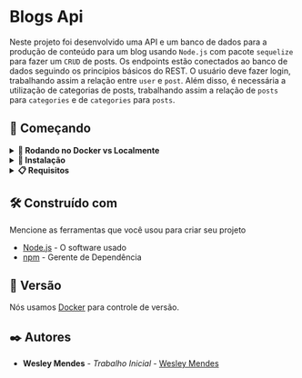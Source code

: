 # Blogs Api

Neste projeto foi desenvolvido uma API e um banco de dados para a produção de conteúdo para um blog usando `Node.js` com pacote `sequelize` para fazer um `CRUD` de posts.
Os endpoints estão conectados ao banco de dados seguindo os princípios básicos do REST.
O usuário deve fazer login, trabalhando assim a relação entre `user` e `post`.
Além disso, é necessária a utilização de categorias de posts, trabalhando assim a relação de `posts` para `categories` e de `categories` para `posts`.

## 🚀 Começando

<details>
  <summary><strong>🐋 Rodando no Docker vs Localmente</strong></summary>
  
  ## 👉 Com Docker
 
  **:warning: Antes de começar, seu docker-compose precisa estar na versão 1.29 ou superior. [Veja aqui](https://www.digitalocean.com/community/tutorials/how-to-install-and-use-docker-compose-on-ubuntu-20-04-pt) ou [na documentação](https://docs.docker.com/compose/install/) como instalá-lo. No primeiro artigo, você pode substituir onde está com `1.26.0` por `1.29.2`.**


  > :information_source: Rode os serviços `node` e `db` com o comando `docker-compose up -d --build`.

  - Lembre-se de parar o `mysql` se estiver usando localmente na porta padrão (`3306`), ou adapte, caso queria fazer uso da aplicação em containers;

  - Esses serviços irão inicializar um container chamado `blogs_api` e outro chamado `blogs_api_db`;

  - A partir daqui você pode rodar o container `blogs_api` via CLI ou abri-lo no VS Code;

  > :information_source: Use o comando `docker exec -it blogs_api bash`.

  - Ele te dará acesso ao terminal interativo do container criado pelo compose, que está rodando em segundo plano.

  > :information_source: Instale as dependências [**Caso existam**] com `npm install`. (Instale dentro do container)
  
  - **:warning: Atenção:** Caso opte por utilizar o Docker, **TODOS** os comandos disponíveis no `package.json` (npm start, npm test, npm run dev, ...) devem ser executados **DENTRO** do container, ou seja, no terminal que aparece após a execução do comando `docker exec` citado acima. 

  - **⚠️ Atenção:** O **git** dentro do container não vem configurado com suas credenciais. Ou faça os commits fora do container, ou configure as suas credenciais do git dentro do container.

  - **⚠️ Atenção:** Não rode o comando npm audit fix! Ele atualiza várias dependências do projeto, e essa atualização gera conflitos com o avaliador.

  <br />
  
  ## 👉 Sem Docker

  > :information_source: Instale as dependências [**Caso existam**] com `npm install`
  
  - Lembre-se de usar o prefixo `env $(cat .env)` ao rodar os comandos localmente para carregar as variáveis de ambiente do arquivo `.env`. Por exemplo:
  
    ```bash
    env $(cat .env) npm run dev
    ```
  
  - **⚠️ Atenção:** Não rode o comando `npm audit fix`! Ele atualiza várias dependências do projeto, e essa atualização gera conflitos com o avaliador.

  - **✨ Dica:** Para rodar o projeto desta forma, obrigatoriamente você deve ter o `node` instalado em seu computador.
  - **✨ Dica:** O avaliador espera que a versão do `node` utilizada seja a 16.

  <br/>
</details>

<details>
  <summary><strong>🔧 Instalação</strong></summary>

1. Clone o repositório
  * `git clone git@github.com:Wesleyhmendes/blogs-api-back-end.git`.
  * Entre na pasta do repositório que você acabou de clonar:
    * `blogs-api-back-end.git`

2. Instale as dependências [**Caso existam**]
  * `npm install`

3. Crie uma branch a partir da branch `master`
  * Verifique que você está na branch `master`
    * Exemplo: `git branch`
  * Se não estiver, mude para a branch `master`
    * Exemplo: `git checkout master`
  * Agora crie uma branch com o nome desejado

<br />
</details>

<details>
  <summary><strong>📋 Requisitos</strong></summary>

**1 - Crie migrations para as tabelas `users`, `categories`, `blog_posts`, `posts_categories`**
<br />
<br />
**2 - Crie o modelo `User` em `src/models/User.js` com as propriedades corretas**
<br />
<br />
**3 - Sua aplicação deve ter o endpoint POST `/login`**
<br />
<br />
**4 - Sua aplicação deve ter o endpoint POST `/user`**
<br />
<br />
**5 - Sua aplicação deve ter o endpoint GET `/user`**
<br />
<br />
**6 - Sua aplicação deve ter o endpoint GET `/user/:id`**
<br />
<br />
**7 - Crie o modelo `Category` em `src/models/Category.js` com as propriedades corretas**
<br />
<br />
**8 - Sua aplicação deve ter o endpoint POST `/categories`**
<br />
<br />
**9 - Sua aplicação deve ter o endpoint GET `/categories`**
<br />
<br />
**10 - Crie o modelo `BlogPost` em `src/models/BlogPost.js` com as propriedades e associações corretas**
<br />
<br />
**11 - Crie o modelo `PostCategory` em `src/models/PostCategory.js` com as propriedades e associações corretas**
<br />
<br />
**12 - Sua aplicação deve ter o endpoint POST `/post`**
<br />
<br />
**13 - Sua aplicação deve ter o endpoint GET `/post`**
<br />
<br />
**14 - Sua aplicação deve ter o endpoint GET `/post/:id`**
<br />
<br />
**15 - Sua aplicação deve ter o endpoint PUT `/post/:id`**
<br />
<br />
**16 - Sua aplicação deve ter o endpoint DELETE `/post/:id`**
<br />
<br />
**17 - Sua aplicação deve ter o endpoint DELETE `/user/me`**
<br />
<br />
**18 - Sua aplicação deve ter o endpoint GET `/post/search?q=:searchTerm`**
<br />
<br />
</details>


## 🛠️ Construído com

Mencione as ferramentas que você usou para criar seu projeto

* [Node.js](https://nodejs.org/docs/latest/api/) - O software usado
* [npm](https://www.npmjs.com/) - Gerente de Dependência

## 📌 Versão

Nós usamos [Docker](https://www.docker.com/) para controle de versão.

## ✒️ Autores

* **Wesley Mendes** - *Trabalho Inicial* - [Wesley Mendes](https://github.com/Wesleyhmendes)
